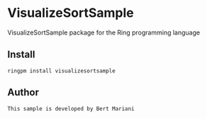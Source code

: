 # VisualizeSortSample

VisualizeSortSample package for the Ring programming language

## Install

	ringpm install visualizesortsample

## Author

	This sample is developed by Bert Mariani
